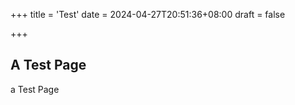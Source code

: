 +++
title = 'Test'
date = 2024-04-27T20:51:36+08:00
draft = false

+++

## A Test Page

a Test Page
